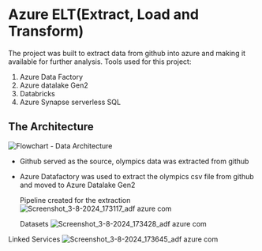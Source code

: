 # Azure ELT(Extract, Load and Transform)

The project was built to extract data from github into azure and making it available for further analysis. Tools used for this project:
1. Azure Data Factory
2. Azure datalake Gen2
3. Databricks
4. Azure Synapse serverless SQL

   
## The Architecture
![Flowchart - Data Architecture](https://github.com/user-attachments/assets/c5427fec-dcde-434b-9be1-4b57eb36e166)


- Github served as the source, olympics data was extracted from github

- Azure Datafactory was used to extract the olympics csv file from github and moved to Azure Datalake Gen2
  
  Pipeline created for the extraction
  ![Screenshot_3-8-2024_173117_adf azure com](https://github.com/user-attachments/assets/84176879-2903-4060-8621-1ee9c5d9d0da)

  Datasets
  ![Screenshot_3-8-2024_173428_adf azure com](https://github.com/user-attachments/assets/246831f1-7253-4c5c-a9cc-f91645e4eab1)

 Linked Services
 ![Screenshot_3-8-2024_173645_adf azure com](https://github.com/user-attachments/assets/10dfe2a0-fba8-4d5c-8203-dd5307c00df1)





